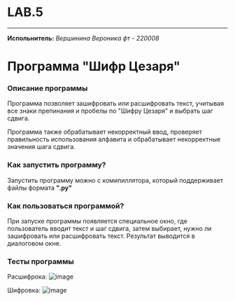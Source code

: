 # LAB.5
____
__Испольнитель:__
*Вершинина Вероника фт - 220008*
# Программа "Шифр Цезаря"
### Описание программы
Программа позволяет зашифровать или расшифровать текст, учитывая все знаки препинания и пробелы по "Шифру Цезаря" и выбрать шаг сдвига.

Программа также обрабатывает некорректный ввод, проверяет правильность использования алфавита и обрабатывает некорректные значения шага сдвига.





### Как запустить программу?
Запустить программу можно с комипиллятора, который поддерживает файлы формата __".py"__

### Как пользоваться программой?
При запуске программы появляется специальное окно, где пользователь вводит текст и шаг сдвига, затем выбирает, нужно ли зашифровать или расшифровать текст. Результат выводится в диалоговом окне. 

### Тесты программы

Расшифрока: 
![image](https://github.com/Nemious/LAB.5/assets/146121558/17a84d60-6c34-43fc-b2e5-0e2ce92dc602)

Шифровка:
![image](https://github.com/Nemious/LAB.5/assets/146121558/048b7d9a-3643-4cf1-9de5-ac6140646465)

